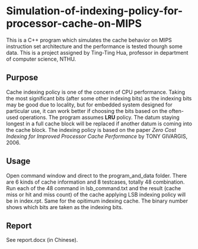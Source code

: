 # Simulation-of-indexing-policy-for-processor-cache-on-MIPS
This is a C++ program which simulates the cache behavior on MIPS instruction set architecture and the performance is tested thourgh some data. This is a project assigned by Ting-Ting Hua, professor in department of computer science, NTHU.
## Purpose
Cache indexing policy is one of the concern of CPU performance. Taking the most significant bits (after some other indexing bits) as the indexing bits may be good due to locality, but for embedded system designed for particular use, it can work better if choosing the bits based on the often-used operations. The program assumes <b>LRU</b> policy. The datum staying longest in a full cache block will be replaced if another datum is coming into the cache block. The indexing policy is based on the paper <I>Zero Cost Indexing for Improved Processor
Cache Performance</I> by TONY GIVARGIS, 2006.
## Usage
Open command window and direct to the program_and_data folder. There are 6 kinds of cache information and 8 testcases, totally 48 combination. Run each of the 48 command in lsb_command.txt and the result (cache miss or hit and miss count) of the cache applying LSB indexing policy will be in index.rpt. Same for the opitimum indexing cache. The binary number shows which bits are taken as the indexing bits.
## Report
See report.docx (in Chinese).
